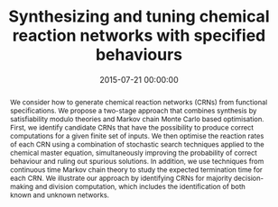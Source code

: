 ---
title: "Synthesizing and tuning chemical reaction networks with specified behaviours"
subtitle: ""
summary: ""
authors: 
- Dalchau N
- Murphy N
- Petersen R
- Yordanov B


tags: []
categories: [Dynamical Systems, DNA Computing, Synthetic Biology]
date: 2015-07-21 00:00:00
publishDate: 2015-07-21 00:00:00
featured: false
draft: false
publication: 'International Workshop on DNA-Based Computers'
publication_types: ["1"]

doi: 'https://dx.doi.org/10.1007/978-3-319-21999-8_2'
abstract: We consider how to generate chemical reaction networks (CRNs) from functional specifications. We propose a two-stage approach that combines synthesis by satisfiability modulo theories and Markov chain Monte Carlo based optimisation. First, we identify candidate CRNs that have the possibility to produce correct computations for a given finite set of inputs. We then optimise the reaction rates of each CRN using a combination of stochastic search techniques applied to the chemical master equation, simultaneously improving the probability of correct behaviour and ruling out spurious solutions. In addition, we use techniques from continuous time Markov chain theory to study the expected termination time for each CRN. We illustrate our approach by identifying CRNs for majority decision-making and division computation, which includes the identification of both known and unknown networks.

projects: []
---